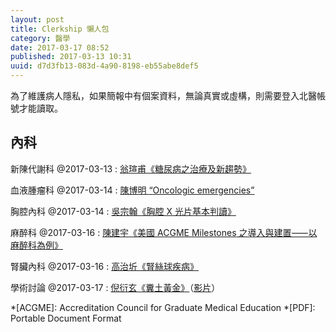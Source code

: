 ```yaml
---
layout: post
title: Clerkship 懶人包
category: 醫學
date: 2017-03-17 08:52
published: 2017-03-13 10:31
uuid: d7d3fb13-083d-4a90-8198-eb55abe8def5
---
```

為了維護病人隱私，如果簡報中有個案資料，無論真實或虛構，則需要登入北醫帳號才能讀取。

內科
----
新陳代謝科 @<time>2017-03-13</time>
: [翁瑄甫《糖尿病之治療及新趨勢》](https://drive.google.com/file/d/0BxUY0Bm_YI1gdUhWOVBsUGF6Mnc/view)

血液腫瘤科 @<time>2017-03-14</time>
: [陳博明 <q lang="en">Oncologic emergencies</q>](https://drive.google.com/file/d/0BxUY0Bm_YI1gU2c5LXM0SUhtTTA/view)

胸腔內科 @<time>2017-03-14</time>
: [吳宗翰《胸腔 X 光片基本判讀》](https://drive.google.com/file/d/0BxUY0Bm_YI1gZUhZV1lUZEFUVkU/view)

麻醉科 @<time>2017-03-16</time>
: [陳建宇《美國 <span lang="en">ACGME Milestones</span> 之導入與建置⸺以麻醉科為例》](https://drive.google.com/file/d/0BxUY0Bm_YI1gWkJ4VUFzaGNiXzQ/view)

腎臟內科 @<time>2017-03-16</time>
: [高治圻《腎絲球疾病》](https://drive.google.com/file/d/0BxUY0Bm_YI1gQU5aNkVpb1JHMVE/view)

學術討論 @<time>2017-03-17</time>
: [倪衍玄《糞土黃金》](https://drive.google.com/file/d/0BxUY0Bm_YI1gQm5sMV9mdzVOQkU/view)（[影片](http://my2.tmu.edu.tw/b101100025/doc/130053)）

*[ACGME]: Accreditation Council for Graduate Medical Education
*[PDF]: Portable Document Format
